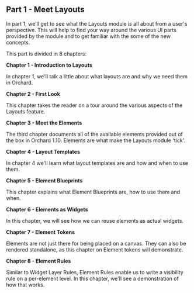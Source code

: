 ## Part 1 - Meet Layouts ##
In part 1, we'll get to see what the Layouts module is all about from a user's perspective. This will help to find your way around the various UI parts provided by the module and to get familiar with the some of the new concepts.

This part is divided in 8 chapters:

**Chapter 1 - Introduction to Layouts**

In chapter 1, we'll talk a little about what layouts are and why we need them in Orchard.

**Chapter 2 - First Look**

This chapter takes the reader on a tour around the various aspects of the Layouts feature.

**Chapter 3 - Meet the Elements**

The third chapter documents all of the available elements provided out of the box in Orchard 1.10. Elements are what make the Layouts module 'tick'.

**Chapter 4 - Layout Templates**

In chapter 4 we'll learn what layout templates are and how and when to use them.

**Chapter 5 - Element Blueprints**

This chapter explains what Element Blueprints are, how to use them and when.

**Chapter 6 - Elements as Widgets**

In this chapter, we will see how we can reuse elements as actual widgets.

**Chapter 7 - Element Tokens**

Elements are not just there for being placed on a canvas. They can also be rendered standalone, as this chapter on Element tokens will demonstrate.

**Chapter 8 - Element Rules**

Similar to Widget Layer Rules, Element Rules enable us to write a visibility rule on a per-element level. In this chapter, we'll see a demonstration of how that works.